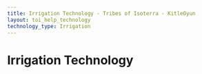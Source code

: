 ```yaml
---
title: Irrigation Technology - Tribes of Isoterra - KitleOyun
layout: toi_help_technology
technology_type: Irrigation
---
```


<h1 class="h1">Irrigation Technology</h1>
